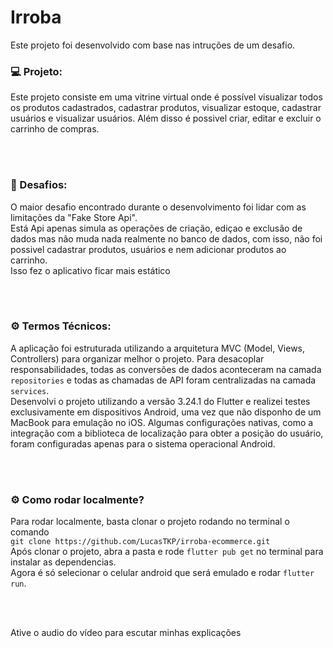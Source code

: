 # Irroba
Este projeto foi desenvolvido com base nas intruções de um desafio.


### 💻 Projeto:

Este projeto consiste em uma vitrine virtual onde é possível visualizar todos os produtos cadastrados, cadastrar produtos, visualizar estoque, cadastrar usuários e visualizar usuários.
Além disso é possivel criar, editar e excluir o carrinho de compras.

<br /> <br />

### 🎯 Desafios:

O maior desafio encontrado durante o desenvolvimento foi lidar com as limitações da "Fake Store Api".  
Está Api apenas simula as operações de criação, ediçao e exclusão de dados mas não muda nada realmente no banco de dados, com isso, não foi possivel cadastrar produtos, usuários e nem adicionar produtos ao carrinho.  
Isso fez o aplicativo ficar mais estático  

<br /> <br />

### ⚙️ Termos Técnicos:
A aplicação foi estruturada utilizando a arquitetura MVC (Model, Views, Controllers) para organizar melhor o projeto. Para desacoplar responsabilidades, todas as conversões de dados aconteceram na camada `repositories` e todas as chamadas de API foram centralizadas na camada `services`.  
Desenvolvi o projeto utilizando a versão 3.24.1 do Flutter e realizei testes exclusivamente em dispositivos Android, uma vez que não disponho de um MacBook para emulação no iOS. Algumas configurações nativas, como a integração com a biblioteca de localização para obter a posição do usuário, foram configuradas apenas para o sistema operacional Android.  

<br /> <br />

### ⚙️ Como rodar localmente?

Para rodar localmente, basta clonar o projeto rodando no terminal o comando  
`git clone https://github.com/LucasTKP/irroba-ecommerce.git`  
Após clonar o projeto, abra a pasta e rode `flutter pub get` no terminal para instalar as dependencias.  
Agora é só selecionar o celular android que será emulado e rodar `flutter run`.  

<br /> <br />

Ative o audio do vídeo para escutar minhas explicações



<br />

